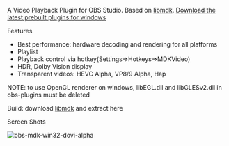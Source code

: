 A Video Playback Plugin for OBS Studio. Based on [libmdk](https://github.com/wang-bin/mdk-sdk). [Download the latest prebuilt plugins for windows](https://sourceforge.net/projects/mdk-sdk/files/obs-plugin/)

Features
- Best performance: hardware decoding and rendering for all platforms
- Playlist
- Playback control via hotkey(Settings=>Hotkeys=>MDKVideo)
- HDR, Dolby Vision display
- Transparent videos: HEVC Alpha, VP8/9 Alpha, Hap

NOTE: to use OpenGL renderer on windows, libEGL.dll and libGLESv2.dll in obs-plugins must be deleted

Build: download [libmdk](https://sourceforge.net/projects/mdk-sdk/files/nightly/) and extract here


Screen Shots

![obs-mdk-win32-dovi-alpha](https://github.com/user-attachments/assets/84351382-d8d8-4093-bdb2-7f92d5f56f5a)
